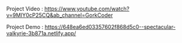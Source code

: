 Project Video : https://www.youtube.com/watch?v=9MIY0cP25CQ&ab_channel=GorkCoder 

Project Demo : https://648ea6ed03357602f868d5c0--spectacular-valkyrie-3b871a.netlify.app/ 
